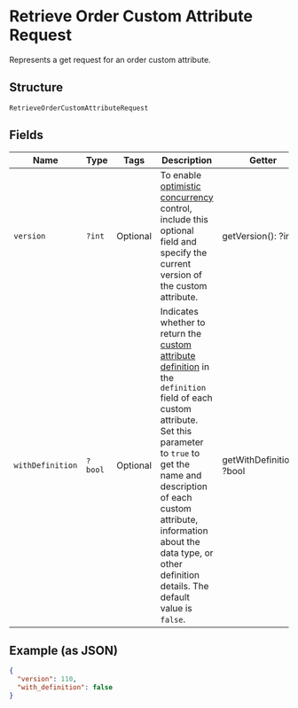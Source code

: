 
# Retrieve Order Custom Attribute Request

Represents a get request for an order custom attribute.

## Structure

`RetrieveOrderCustomAttributeRequest`

## Fields

| Name | Type | Tags | Description | Getter | Setter |
|  --- | --- | --- | --- | --- | --- |
| `version` | `?int` | Optional | To enable [optimistic concurrency](https://developer.squareup.com/docs/build-basics/common-api-patterns/optimistic-concurrency)<br>control, include this optional field and specify the current version of the custom attribute. | getVersion(): ?int | setVersion(?int version): void |
| `withDefinition` | `?bool` | Optional | Indicates whether to return the [custom attribute definition](entity:CustomAttributeDefinition) in the `definition` field of each<br>custom attribute. Set this parameter to `true` to get the name and description of each custom attribute,<br>information about the data type, or other definition details. The default value is `false`. | getWithDefinition(): ?bool | setWithDefinition(?bool withDefinition): void |

## Example (as JSON)

```json
{
  "version": 110,
  "with_definition": false
}
```

